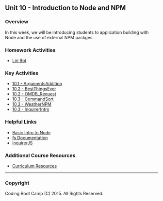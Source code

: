 ## Unit 10 - Introduction to Node and NPM

### Overview

In this week, we will be introducing students to application building with Node and the use of external NPM packges.

### Homework Activities

* [Liri Bot](../../../01-Class-Content/10-nodejs/02-Homework/Instructions/homework_instructions.md)

### Key Activities

* [10.1 - ArgumentsAddition](../../../01-Class-Content/10-nodejs/01-Activities/04-ArgumentsAddition)
* [10.2 - BestThingsEver](../../../01-Class-Content/10-nodejs/01-Activities/13-BestThingsEver)
* [10.2 - OMDB_Request](../../../01-Class-Content/10-nodejs/01-Activities/17-OMDB_Request)
* [10.3 - CommandSort](../../../01-Class-Content/10-nodejs/01-Activities/20-CommandSort)
* [10.3 - WeatherNPM](../../../01-Class-Content/10-nodejs/01-Activities/22-WeatherNPM)
* [10.3 - InquirerIntro](../../../01-Class-Content/10-nodejs/01-Activities/25-Inquirer_Intro)

### Helpful Links

* [Basic Intro to Node](http://blog.modulus.io/absolute-beginners-guide-to-nodejs)
* [fs Documentation](https://nodejs.org/api/fs.html)
* [InquirerJS](https://www.npmjs.com/package/inquirer)

### Additional Course Resources

* [Curriculum Resources](https://github.com/coding-boot-camp/curriculum-resources)

- - -

### Copyright

Coding Boot Camp (C) 2015. All Rights Reserved.
